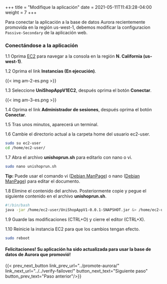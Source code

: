 +++
title = "Modifique la aplicación"
date =  2021-05-11T11:43:28-04:00
weight = 7
+++

Para conectar la aplicación a la base de datos Aurora recientemente promovida en la región us-west-1, debemos modificar la configuracion `Passive-Secondary` de la aplicación web.

### Conectándose a la aplicación

1.1 Oprima [EC2](https://us-west-1.console.aws.amazon.com/ec2/home?region=us-west-1#/) para navegar a la consola en la región **N. California (us-west-1)**.

1.2 Oprima el link **Instancias (En ejecución)**.

{{< img am-2-es.png >}}

1.3 Seleccione **UniShopAppV1EC2**, después oprima el botón **Conectar**.

{{< img am-3-es.png >}}

1.4 Oprima el link **Administrador de sesiones**, después oprima el botón **Conectar**.


1.5 Tras unos minutos, aparecerá un terminal.


1.6 Cambie el directorio actual a la carpeta home del usuario ec2-user.

```sh
sudo su ec2-user
cd /home/ec2-user/
```

1.7 Abra el archivo **unishoprun.sh** para editarlo con nano o vi.

```sh
sudo nano unishoprun.sh
```

**Tip:** Puede usar el comando vi ([Debian ManPage]((https://manpages.debian.org/buster/vim/vi.1.en.html))) o nano ([Debian ManPage](https://manpages.debian.org/stretch/nano/nano.1.en.html)) para editar el documento.

1.8 Elimine el contenido del archivo.  Posteriormente copie y pegue el siguiente contenido en el archivo **unishoprun.sh**.

```sh
#!/bin/bash
java -jar /home/ec2-user/UniShopAppV1-0.0.1-SNAPSHOT.jar &> /home/ec2-user/app.log &
```

1.9 Guarde las modificaciones (CTRL+O) y cierre el editor (CTRL+X).

1.10 Reinicie la instancia EC2 para que los cambios tengan efecto.

```sh
sudo reboot
```

#### Felicitaciones!  Su aplicación ha sido actualizada para usar la base de datos de Aurora que promovió!

{{< prev_next_button link_prev_url="../promote-aurora/" link_next_url="../../verify-failover/" button_next_text="Siguiente paso" button_prev_text="Paso anterior"/>}}

